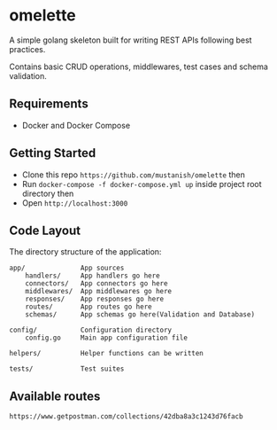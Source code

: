 # omelette

A simple golang skeleton built for writing REST APIs following best practices.

Contains basic CRUD operations, middlewares, test cases and schema validation.

## Requirements

- Docker and Docker Compose

## Getting Started

- Clone this repo `https://github.com/mustanish/omelette` then
- Run `docker-compose -f docker-compose.yml up` inside project root directory then
- Open `http://localhost:3000`

## Code Layout

The directory structure of the application:

    app/              App sources
        handlers/     App handlers go here
        connectors/   App connectors go here
        middlewares/  App middlewares go here
        responses/    App responses go here
        routes/       App routes go here
        schemas/      App schemas go here(Validation and Database)

    config/           Configuration directory
        config.go     Main app configuration file

    helpers/          Helper functions can be written

    tests/            Test suites

## Available routes

    https://www.getpostman.com/collections/42dba8a3c1243d76facb
